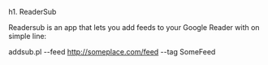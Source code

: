 h1. ReaderSub

Readersub is an app that lets you add feeds to your Google Reader with on simple line:

addsub.pl --feed http://someplace.com/feed --tag SomeFeed

